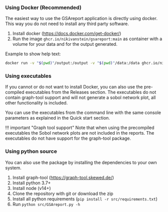 
### Using Docker (Recommended)
The easiest way to use the GSAreport application is directly using docker. This way you do not need to install any third party software.

1. Install docker (https://docs.docker.com/get-docker/)
2. Run the image `ghcr.io/nikivanstein/gsareport:main` as container with a volume for your data and for the output generated.

Example to show help text:  

```zsh
docker run -v "$(pwd)"/output:/output -v "$(pwd)"/data:/data ghcr.io/nikivanstein/gsareport:main -h
```

### Using executables
If you cannot or do not want to install Docker, you can also use the pre-compiled executables from the Releases section.
The executables do not contain graph-tool support and will not generate a sobol network plot, all other functionality is included. 

You can use the executables from the command line with the same console parameters as explained in the Quick start section.

!!! important "Graph tool support"
    Note that when using the precompiled executables the Sobol network plots are not included in the reports. 
    The executables do not have support for the graph-tool package. 

### Using python source
You can also use the package by installing the dependencies to your own system.

1. Install graph-tool (https://graph-tool.skewed.de/)
2. Install python 3.7+
3. Install node (v14+)
4. Clone the repository with git or download the zip
5. Install all python requirements (`pip install -r src/requirements.txt`)
6. Run `python src/GSAreport.py -h`
